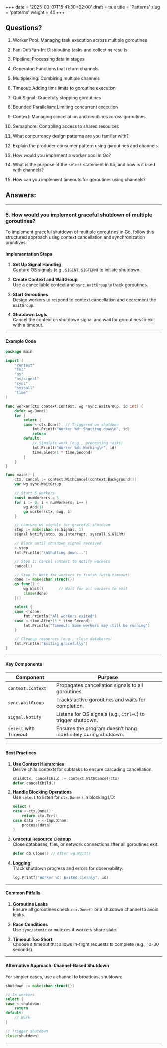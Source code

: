 +++
date = '2025-03-07T15:41:30+02:00'
draft = true
title = 'Patterns'
slug = 'patterns'
weight = 40
+++

## Questions?

1. Worker Pool: Managing task execution across multiple goroutines
2. Fan-Out/Fan-In: Distributing tasks and collecting results
3. Pipeline: Processing data in stages
4. Generator: Functions that return channels
5. Multiplexing: Combining multiple channels
6. Timeout: Adding time limits to goroutine execution
7. Quit Signal: Gracefully stopping goroutines
8. Bounded Parallelism: Limiting concurrent execution
9. Context: Managing cancellation and deadlines across goroutines
10. Semaphore: Controlling access to shared resources


1. What concurrency design patterns are you familiar with?
1. Explain the producer-consumer pattern using goroutines and channels.
1. How would you implement a worker pool in Go?
1. What is the purpose of the `select` statement in Go, and how is it used with channels?
1. How can you implement timeouts for goroutines using channels?

## Answers:


---

### 5. How would you implement graceful shutdown of multiple goroutines?
To implement graceful shutdown of multiple goroutines in Go, follow this structured approach using context cancellation and synchronization primitives:

#### **Implementation Steps**

1. **Set Up Signal Handling**  
   Capture OS signals (e.g., `SIGINT`, `SIGTERM`) to initiate shutdown.

2. **Create Context and WaitGroup**  
   Use a cancellable context and `sync.WaitGroup` to track goroutines.

3. **Start Goroutines**  
   Design workers to respond to context cancellation and decrement the `WaitGroup`.

4. **Shutdown Logic**  
   Cancel the context on shutdown signal and wait for goroutines to exit with a timeout.

---

#### **Example Code**
```go
package main

import (
    "context"
    "fmt"
    "os"
    "os/signal"
    "sync"
    "syscall"
    "time"
)

func worker(ctx context.Context, wg *sync.WaitGroup, id int) {
    defer wg.Done()
    for {
        select {
        case <-ctx.Done(): // Triggered on shutdown
            fmt.Printf("Worker %d: Shutting down\n", id)
            return
        default:
            // Simulate work (e.g., processing tasks)
            fmt.Printf("Worker %d: Working\n", id)
            time.Sleep(1 * time.Second)
        }
    }
}

func main() {
    ctx, cancel := context.WithCancel(context.Background())
    var wg sync.WaitGroup

    // Start 5 workers
    const numWorkers = 5
    for i := 0; i < numWorkers; i++ {
        wg.Add(1)
        go worker(ctx, &wg, i)
    }

    // Capture OS signals for graceful shutdown
    stop := make(chan os.Signal, 1)
    signal.Notify(stop, os.Interrupt, syscall.SIGTERM)

    // Block until shutdown signal received
    <-stop
    fmt.Println("\nShutting down...")

    // Step 1: Cancel context to notify workers
    cancel()

    // Step 2: Wait for workers to finish (with timeout)
    done := make(chan struct{})
    go func() {
        wg.Wait()       // Wait for all workers to exit
        close(done)
    }()

    select {
    case <-done:
        fmt.Println("All workers exited")
    case <-time.After(5 * time.Second):
        fmt.Println("Timeout: Some workers may still be running")
    }

    // Cleanup resources (e.g., close databases)
    fmt.Println("Exiting gracefully")
}
```

---

#### **Key Components**
| **Component**          | **Purpose**                                                                 |
|-------------------------|-----------------------------------------------------------------------------|
| `context.Context`       | Propagates cancellation signals to all goroutines.                         |
| `sync.WaitGroup`        | Tracks active goroutines and waits for completion.                         |
| `signal.Notify`         | Listens for OS signals (e.g., `Ctrl+C`) to trigger shutdown.               |
| `select` with Timeout   | Ensures the program doesn’t hang indefinitely during shutdown.             |

---

#### **Best Practices**
1. **Use Context Hierarchies**  
   Derive child contexts for subtasks to ensure cascading cancellation.
   ```go
   childCtx, cancelChild := context.WithCancel(ctx)
   defer cancelChild()
   ```

2. **Handle Blocking Operations**  
   Use `select` to listen for `ctx.Done()` in blocking I/O:
   ```go
   select {
   case <-ctx.Done():
       return ctx.Err()
   case data := <-inputChan:
       process(data)
   }
   ```

3. **Graceful Resource Cleanup**  
   Close databases, files, or network connections after all goroutines exit:
   ```go
   defer db.Close() // After wg.Wait()
   ```

4. **Logging**  
   Track shutdown progress and errors for observability:
   ```go
   log.Printf("Worker %d: Exited cleanly", id)
   ```

---

#### **Common Pitfalls**
1. **Goroutine Leaks**  
   Ensure all goroutines check `ctx.Done()` or a shutdown channel to avoid leaks.

2. **Race Conditions**  
   Use `sync/atomic` or mutexes if workers share state.

3. **Timeout Too Short**  
   Choose a timeout that allows in-flight requests to complete (e.g., 10-30 seconds).

---

#### **Alternative Approach: Channel-Based Shutdown**
For simpler cases, use a channel to broadcast shutdown:
```go
shutdown := make(chan struct{})

// In workers
select {
case <-shutdown:
    return
default:
    // Work
}

// Trigger shutdown
close(shutdown)
```

---
